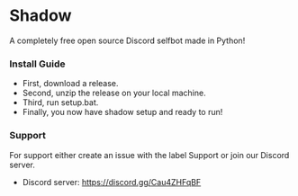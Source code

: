 # Shadow
A completely free open source Discord selfbot made in Python!

### Install Guide
- First, download a release.  
- Second, unzip the release on your local machine.  
- Third, run setup.bat.  
- Finally, you now have shadow setup and ready to run!  

### Support
For support either create an issue with the label Support or join our Discord server.  
- Discord server: https://discord.gg/Cau4ZHFqBF
